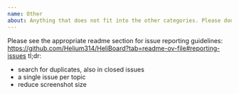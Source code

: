 ```yaml
---
name: Other
about: Anything that does not fit into the other categories. Please don't use this for questions, discussions, or anything that fits into one of the other issue categories.
---
```


Please see the appropriate readme section for issue reporting guidelines: https://github.com/Helium314/HeliBoard?tab=readme-ov-file#reporting-issues
tl;dr:
* search for duplicates, also in closed issues
* a single issue per topic
* reduce screenshot size
